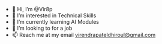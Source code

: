 - 👋 Hi, I’m @Vir8p
- 👀 I’m interested in Technical Skills
- 🌱 I’m currently learning AI Modules
- 💞️ I’m looking to for a job 
- 📫 Reach me at my email  virendrapateldhiroul@gmail.com

<!---
Vir8p/Vir8p is a ✨ special ✨ repository because its `README.md` (this file) appears on your GitHub profile.
You can click the Preview link to take a look at your changes.
--->
